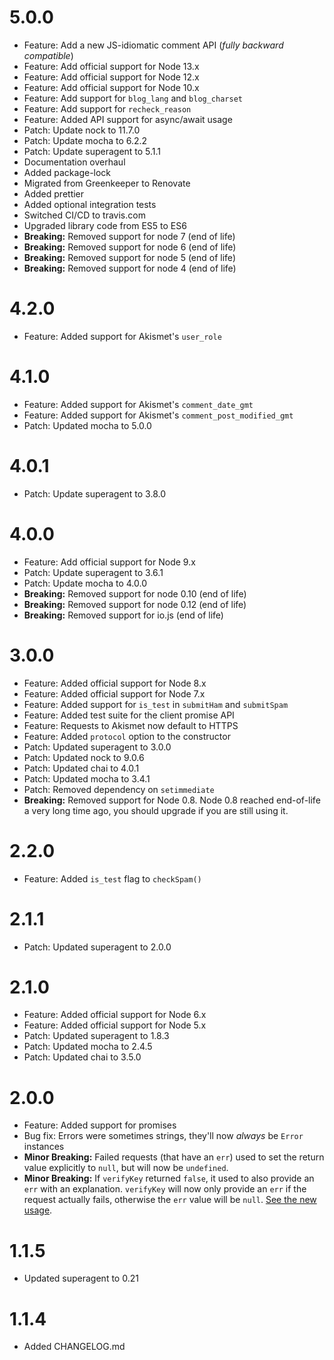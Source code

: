 5.0.0
=====

* Feature: Add a new JS-idiomatic comment API (*fully backward compatible*)
* Feature: Add official support for Node 13.x
* Feature: Add official support for Node 12.x
* Feature: Add official support for Node 10.x
* Feature: Add support for `blog_lang` and `blog_charset`
* Feature: Add support for `recheck_reason`
* Feature: Added API support for async/await usage
* Patch: Update nock to 11.7.0
* Patch: Update mocha to 6.2.2
* Patch: Update superagent to 5.1.1
* Documentation overhaul
* Added package-lock
* Migrated from Greenkeeper to Renovate
* Added prettier
* Added optional integration tests
* Switched CI/CD to travis.com
* Upgraded library code from ES5 to ES6
* **Breaking:** Removed support for node 7 (end of life)
* **Breaking:** Removed support for node 6 (end of life)
* **Breaking:** Removed support for node 5 (end of life)
* **Breaking:** Removed support for node 4 (end of life)

4.2.0
=====

* Feature: Added support for Akismet's `user_role`

4.1.0
=====

* Feature: Added support for Akismet's `comment_date_gmt`
* Feature: Added support for Akismet's `comment_post_modified_gmt`
* Patch: Updated mocha to 5.0.0

4.0.1
=====

* Patch: Update superagent to 3.8.0

4.0.0
=====

* Feature: Add official support for Node 9.x
* Patch: Update superagent to 3.6.1
* Patch: Update mocha to 4.0.0
* **Breaking:** Removed support for node 0.10 (end of life)
* **Breaking:** Removed support for node 0.12 (end of life)
* **Breaking:** Removed support for io.js (end of life)

3.0.0
=====

* Feature: Added official support for Node 8.x
* Feature: Added official support for Node 7.x
* Feature: Added support for `is_test` in `submitHam` and `submitSpam`
* Feature: Added test suite for the client promise API
* Feature: Requests to Akismet now default to HTTPS
* Feature: Added `protocol` option to the constructor
* Patch: Updated superagent to 3.0.0
* Patch: Updated nock to 9.0.6
* Patch: Updated chai to 4.0.1
* Patch: Updated mocha to 3.4.1
* Patch: Removed dependency on `setimmediate`
* **Breaking:** Removed support for Node 0.8. Node 0.8 reached end-of-life a 
very long time ago, you should upgrade if you are still using it.

2.2.0
=====

* Feature: Added `is_test` flag to `checkSpam()`

2.1.1
=====

* Patch: Updated superagent to 2.0.0

2.1.0
=====

* Feature: Added official support for Node 6.x 
* Feature: Added official support for Node 5.x 
* Patch: Updated superagent to 1.8.3
* Patch: Updated mocha to 2.4.5
* Patch: Updated chai to 3.5.0

2.0.0
=====

* Feature: Added support for promises
* Bug fix: Errors were sometimes strings, they'll now _always_ be `Error` instances
* **Minor Breaking:** Failed requests (that have an `err`) used to set the return value explicitly to `null`, but will now be `undefined`.
* **Minor Breaking:** If `verifyKey` returned `false`, it used to also provide an `err` with an explanation. `verifyKey` will now only provide an `err` if the request actually fails, otherwise the `err` value will be `null`. [See the new usage](https://github.com/chrisfosterelli/akismet-api#verifying-your-key).

1.1.5
=====

* Updated superagent to 0.21

1.1.4
=====

* Added CHANGELOG.md
